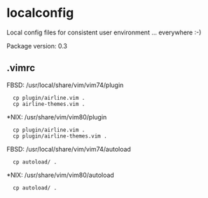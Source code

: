 # localconfig
Local config files for consistent user environment ... everywhere :-)

Package version: 0.3

## .vimrc
FBSD: /usr/local/share/vim/vim74/plugin

      cp plugin/airline.vim .
      cp airline-themes.vim .
      
*NIX: /usr/share/vim/vim80/plugin

      cp plugin/airline.vim .
      cp plugin/airline-themes.vim .
      
FBSD: /usr/local/share/vim/vim74/autoload

      cp autoload/ .
      
*NIX: /usr/share/vim/vim80/autoload

      cp autoload/ .
